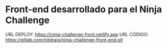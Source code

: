 # Front-end desarrollado para el Ninja Challenge

URL DEPLOY: https://ninja-challenge-front.netlify.app
URL CÓDIGO: https://gitlab.com/nitdraig/ninja-challenge-front-end.git